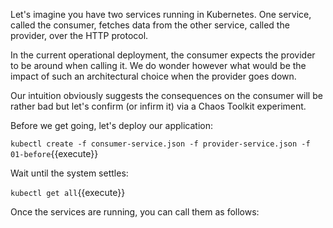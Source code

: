 Let's imagine you have two services running in Kubernetes. One service, called
the consumer, fetches data from the other service, called the provider, over
the HTTP protocol.

In the current operational deployment, the consumer expects the provider to be
around when calling it. We do wonder however what would be the impact of such
an architectural choice when the provider goes down.

Our intuition obviously suggests the consequences on the consumer will be rather
bad but let's confirm (or infirm it) via a Chaos Toolkit experiment.

Before we get going, let's deploy our application:

`kubectl create -f consumer-service.json -f provider-service.json -f 01-before`{{execute}}

Wait until the system settles:

`kubectl get all`{{execute}}

Once the services are running, you can call them as follows: